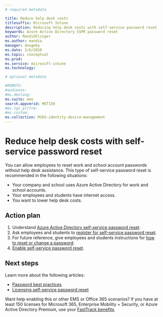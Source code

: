 ```yaml
---
# required metadata

title: Reduce help desk costs
titlesuffix: Microsoft Intune
description: Reducing help desk costs with self-service password reset 
keywords: Azure Active Directory SSPR password reset
author: MandiOhlinger
ms.author: mandia
manager: dougeby
ms.date: 3/6/2018
ms.topic: conceptual
ms.prod:
ms.service: microsoft-intune
ms.technology:

# optional metadata

#ROBOTS: 
#audience:
#ms.devlang:
ms.suite: ems
search.appverid: MET150
#ms.tgt_pltfrm:
#ms.custom:
ms.collection: M365-identity-device-management
---
```

# Reduce help desk costs with self-service password reset

You can allow employees to reset work and school account passwords without help desk assistance. This type of self-service password reset is recommended in the following situations:
* Your company and school uses Azure Active Directory for work and school accounts.
* Your employees and students have internet access.
* You want to lower help desk costs.

## Action plan

1. Understand [Azure Active Directory self-service password reset](https://docs.microsoft.com/azure/active-directory/active-directory-passwords-overview). 
2. Ask employees and students to [register for self-service password reset](https://docs.microsoft.com/azure/active-directory/active-directory-passwords-reset-register).
3. For future reference, give employees and students instructions for [how to reset or change a password](https://docs.microsoft.com/azure/active-directory/active-directory-passwords-update-your-own-password).
4. [Enable self-service password reset](https://docs.microsoft.com/azure/active-directory/active-directory-passwords-getting-started).

## Next steps

Learn more about the following articles:
* [Password best practices](https://docs.microsoft.com/azure/active-directory/active-directory-secure-passwords) 
* [Licensing self-service password reset](https://docs.microsoft.com/azure/active-directory/active-directory-secure-passwords)

Want help enabling this or other EMS or Office 365 scenarios? If you have at least 150 licenses for Microsoft 365, Enterprise Mobility + Security, or Azure Active Directory Premium, use your [FastTrack benefits](https://docs.microsoft.com/enterprise-mobility-security/solutions/enterprise-mobility-fasttrack-program).
